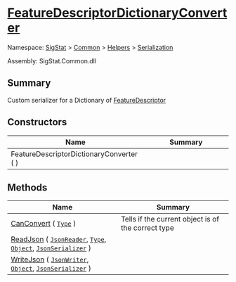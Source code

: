 # [FeatureDescriptorDictionaryConverter](./FeatureDescriptorDictionaryConverter.md)

Namespace: [SigStat]() > [Common](./../../README.md) > [Helpers](./../README.md) > [Serialization](./README.md)

Assembly: SigStat.Common.dll

## Summary
Custom serializer for a Dictionary of [FeatureDescriptor](https://github.com/hargitomi97/sigstat/blob/master/docs/md/SigStat/Common/FeatureDescriptor.md)

## Constructors

| Name | Summary<div><a href="#"><img width=466></a></div> | 
| --- | --- | 
| FeatureDescriptorDictionaryConverter (  ) |  | 


## Methods

| Name | Summary<div><a href="#"><img width=466></a></div> | 
| --- | --- | 
| [CanConvert](./Methods/FeatureDescriptorDictionaryConverter--CanConvert.md) ( [`Type`](https://docs.microsoft.com/en-us/dotnet/api/System.Type) ) | Tells if the current object is of the correct type | 
| [ReadJson](./Methods/FeatureDescriptorDictionaryConverter--ReadJson.md) ( [`JsonReader`](./FeatureDescriptorDictionaryConverter.md), [`Type`](https://docs.microsoft.com/en-us/dotnet/api/System.Type), [`Object`](https://docs.microsoft.com/en-us/dotnet/api/System.Object), [`JsonSerializer`](./FeatureDescriptorDictionaryConverter.md) ) |  | 
| [WriteJson](./Methods/FeatureDescriptorDictionaryConverter--WriteJson.md) ( [`JsonWriter`](./FeatureDescriptorDictionaryConverter.md), [`Object`](https://docs.microsoft.com/en-us/dotnet/api/System.Object), [`JsonSerializer`](./FeatureDescriptorDictionaryConverter.md) ) |  | 


